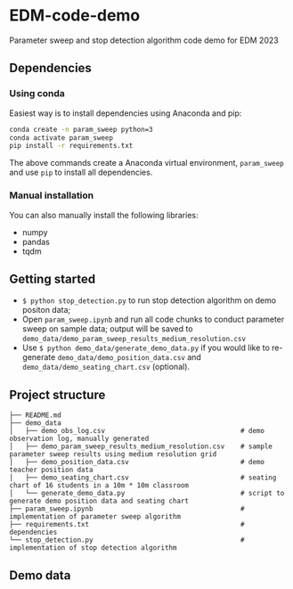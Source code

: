 # EDM-code-demo
Parameter sweep and stop detection algorithm code demo for EDM 2023

## Dependencies 

### Using conda 

Easiest way is to install dependencies using Anaconda and pip: 

```bash
conda create -n param_sweep python=3
conda activate param_sweep 
pip install -r requirements.txt
```

The above commands create a Anaconda virtual environment, `param_sweep` and use `pip` to install all dependencies. 

### Manual installation

You can also manually install the following libraries: 

- numpy
- pandas 
- tqdm 

## Getting started 

- `$ python stop_detection.py` to run stop detection algorithm on demo positon data; 
- Open `param_sweep.ipynb` and run all code chunks to conduct parameter sweep on sample data; output will be saved to `demo_data/demo_param_sweep_results_medium_resolution.csv`
- Use `$ python demo_data/generate_demo_data.py` if you would like to re-generate `demo_data/demo_position_data.csv` and `demo_data/demo_seating_chart.csv` (optional). 

## Project structure 

```
├── README.md
├── demo_data
│   ├── demo_obs_log.csv                                  # demo observation log, manually generated
│   ├── demo_param_sweep_results_medium_resolution.csv    # sample parameter sweep results using medium resolution grid
│   ├── demo_position_data.csv                            # demo teacher position data
│   ├── demo_seating_chart.csv                            # seating chart of 16 students in a 10m * 10m classroom
│   └── generate_demo_data.py                             # script to generate demo position data and seating chart
├── param_sweep.ipynb                                     # implementation of parameter sweep algorithm 
├── requirements.txt                                      # dependencies 
└── stop_detection.py                                     # implementation of stop detection algorithm 
```

## Demo data






